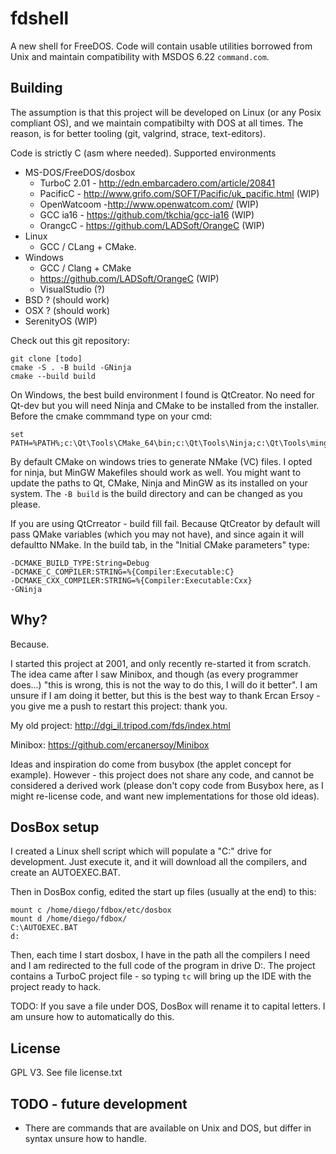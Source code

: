 # fdshell

A new shell for FreeDOS. Code will contain usable utilities 
borrowed from Unix and maintain compatibility with MSDOS 6.22
`command.com`.

## Building

The assumption is that this project will be developed on
Linux (or any Posix compliant OS), and we maintain compatibilty
with DOS at all times. The reason, is for better tooling (git, 
valgrind, strace, text-editors).

Code is strictly C (asm where needed). Supported environments

 * MS-DOS/FreeDOS/dosbox
    * TurboC 2.01 -  http://edn.embarcadero.com/article/20841
    * PacificC - http://www.grifo.com/SOFT/Pacific/uk_pacific.html (WIP)
    * OpenWatcoom  -http://www.openwatcom.com/ (WIP)
    * GCC ia16 - https://github.com/tkchia/gcc-ia16 (WIP)
    * OrangcC - https://github.com/LADSoft/OrangeC (WIP)
 * Linux
    * GCC / CLang + CMake.
 * Windows
    * GCC / Clang + CMake
    * https://github.com/LADSoft/OrangeC (WIP)
    * VisualStudio (?)
 * BSD ? (should work)
 * OSX ? (should work)
 * SerenityOS (WIP)
    

Check out this git repository:

    git clone [todo]
    cmake -S . -B build -GNinja
    cmake --build build

On Windows, the best build environment I found is QtCreator. No need for Qt-dev
but you will need Ninja and CMake to be installed from the installer. Before the 
cmake commmand type on your cmd:
    
    set PATH=%PATH%;c:\Qt\Tools\CMake_64\bin;c:\Qt\Tools\Ninja;c:\Qt\Tools\mingw810_64\bin

By default CMake on windows tries to generate NMake (VC) files. I opted
for ninja, but MinGW Makefiles should work as well. You might want to update
the paths to Qt, CMake, Ninja and MinGW as its installed on your system. The `-B build`
is the build directory and can be changed as you please.

If you are using QtCrreator - build fill fail. Because QtCreator
by default will pass QMake variables (which you may not have), and
since again it will defaultto NMake. In the build tab, in the "Initial CMake parameters" type:

    -DCMAKE_BUILD_TYPE:String=Debug
    -DCMAKE_C_COMPILER:STRING=%{Compiler:Executable:C}
    -DCMAKE_CXX_COMPILER:STRING=%{Compiler:Executable:Cxx}
    -GNinja


## Why?
Because.

I started this project at 2001, and only recently re-started it from scratch. The idea came
after I saw Minibox, and though (as every programmer does...) "this is wrong, this is not the
way to do this, I will do it better". I am unsure if I am doing it better, but this is the 
best way to thank Ercan Ersoy - you give me a push to restart this project: thank you.

My old project:
http://dgi_il.tripod.com/fds/index.html

Minibox:
https://github.com/ercanersoy/Minibox

Ideas and inspiration do come from busybox (the applet concept for
example). However - this project does not share any code, and cannot
be considered a derived work (please don't copy code from Busybox here,
as I might re-license code, and want new implementations for those old ideas).  

## DosBox setup

I created a Linux shell script which will populate a "C:" drive for development.
Just execute it, and it will download all the compilers, and create an AUTOEXEC.BAT.

Then in DosBox config, edited the start up files (usually at the end) to this:


    mount c /home/diego/fdbox/etc/dosbox
    mount d /home/diego/fdbox/
    C:\AUTOEXEC.BAT
    d:
   
Then, each time I start dosbox, I have in the path all the compilers I need and 
I am redirected to the full code of the program in drive D:. The project contains 
a TurboC project file - so typing `tc` will bring up the IDE with the project ready
to hack.


TODO: If you save a file under DOS, DosBox will rename it to capital letters. I am
unsure how to automatically do this.

## License
GPL V3. See file license.txt

## TODO - future development
 - There are commands that are available on Unix and DOS, but differ in syntax
   unsure how to handle.
